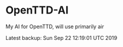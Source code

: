 # OpenTTD-AI
My AI for OpenTTD, will use primarily air

Latest backup: Sun Sep 22 12:19:01 UTC 2019
